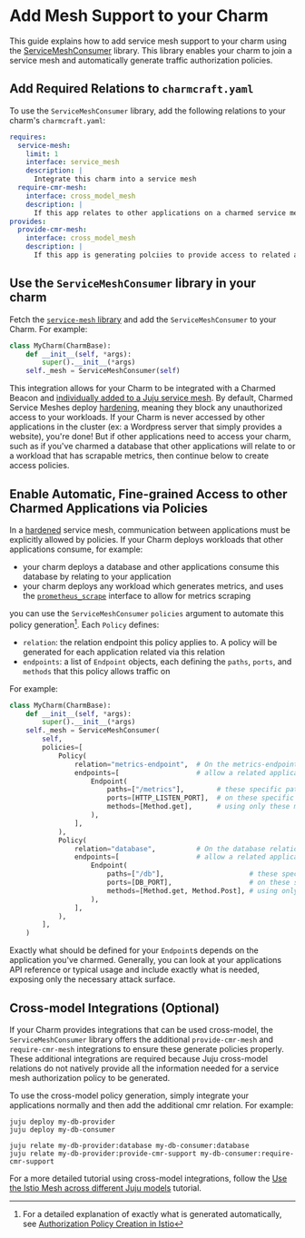 # Add Mesh Support to your Charm

This guide explains how to add service mesh support to your charm using the [ServiceMeshConsumer](https://charmhub.io/istio-beacon-k8s/libraries/service_mesh) library.  This library enables your charm to join a service mesh and automatically generate traffic authorization policies.

## Add Required Relations to `charmcraft.yaml`

To use the `ServiceMeshConsumer` library, add the following relations to your charm's `charmcraft.yaml`:

```yaml
requires:
  service-mesh:
    limit: 1
    interface: service_mesh
    description: |
      Integrate this charm into a service mesh
  require-cmr-mesh:
    interface: cross_model_mesh
    description: |
      If this app relates to other applications on a charmed service mesh cross-model, use this relation to send that related app additional data needed to automatically generate traffic authorization policies.  This is required because Juju does not natively provide all information required to build these policies when related cross-model.
provides:
  provide-cmr-mesh:
    interface: cross_model_mesh
    description: |
      If this app is generating polciies to provide access to related applications that are cross-model, relate that app to this additional relation to retrieve additional data required for these policies.  This is required because Juju does not natively provide all information required to build these policies when related cross-model.
```

## Use the `ServiceMeshConsumer` library in your charm

Fetch the [`service-mesh` library](https://charmhub.io/istio-beacon-k8s/libraries/service_mesh) and add the `ServiceMeshConsumer` to your Charm.  For example:

```python
class MyCharm(CharmBase):
    def __init__(self, *args):
        super().__init__(*args)
    self._mesh = ServiceMeshConsumer(self)
```

This integration allows for your Charm to be integrated with a Charmed Beacon and [individually added to a Juju service mesh](./add-juju-applications-and-models-to-the-service-mesh.md).  By default, Charmed Service Meshes deploy [hardening](../explanation/hardened-mode.md), meaning they block any unauthorized access to your workloads.  If your Charm is never accessed by other applications in the cluster (ex: a Wordpress server that simply provides a website), you're done!  But if other applications need to access your charm, such as if you've charmed a database that other applications will relate to or a workload that has scrapable metrics, then continue below to create access policies.  

## Enable Automatic, Fine-grained Access to other Charmed Applications via Policies

In a [hardened](../explanation/hardened-mode.md) service mesh, communication between applications must be explicitly allowed by policies.  If your Charm deploys workloads that other applications consume, for example:

* your charm deploys a database and other applications consume this database by relating to your application
* your charm deploys any workload which generates metrics, and uses the [`prometheus_scrape`](https://charmhub.io/integrations/prometheus_scrape) interface to allow for metrics scraping

you can use the `ServiceMeshConsumer` `policies` argument to automate this policy generation[^1].  Each `Policy` defines:

* `relation`: the relation endpoint this policy applies to.  A policy will be generated for each application related via this relation
* `endpoints`: a list of `Endpoint` objects, each defining the `paths`, `ports`, and `methods` that this policy allows traffic on

For example:

```python
class MyCharm(CharmBase):
    def __init__(self, *args):
        super().__init__(*args)
    self._mesh = ServiceMeshConsumer(
        self,
        policies=[
            Policy(
                relation="metrics-endpoint",  # On the metrics-endpoint relation
                endpoints=[                   # allow a related application to access...
                    Endpoint(
                        paths=["/metrics"],        # these specific paths
                        ports=[HTTP_LISTEN_PORT],  # on these specific ports
                        methods=[Method.get],      # using only these methods
                    ),
                ],
            ),
            Policy(
                relation="database",          # On the database relation
                endpoints=[                   # allow a related application to access...
                    Endpoint(
                        paths=["/db"],                     # these specific paths
                        ports=[DB_PORT],                   # on these specific ports
                        methods=[Method.get, Method.Post], # using only these methods
                    ),
                ],
            ),
        ],
    )
```

Exactly what should be defined for your `Endpoint`s depends on the application you've charmed.  Generally, you can look at your applications API reference or typical usage and include exactly what is needed, exposing only the necessary attack surface.  

## Cross-model Integrations (Optional)

If your Charm provides integrations that can be used cross-model, the `ServiceMeshConsumer` library offers the additional `provide-cmr-mesh` and `require-cmr-mesh` integrations to ensure these generate policies properly.  These additional integrations are required because Juju cross-model relations do not natively provide all the information needed for a service mesh authorization policy to be generated.  

To use the cross-model policy generation, simply integrate your applications normally and then add the additional cmr relation.  For example:

```
juju deploy my-db-provider
juju deploy my-db-consumer

juju relate my-db-provider:database my-db-consumer:database
juju relate my-db-provider:provide-cmr-support my-db-consumer:require-cmr-support
```

For a more detailed tutorial using cross-model integrations, follow the [Use the Istio Mesh across different Juju models](../tutorial/use-the-istio-mesh-across-different-juju-models.md) tutorial.

[^1]: For a detailed explanation of exactly what is generated automatically, see [Authorization Policy Creation in Istio](../explanation/authorization-policy-creation-in-istio.md)
